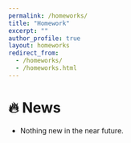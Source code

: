 ```yaml
---
permalink: /homeworks/
title: "Homework"
excerpt: ""
author_profile: true
layout: homeworks
redirect_from:
  - /homeworks/
  - /homeworks.html
---
```



# 🔥 News
- Nothing new in the near future.
